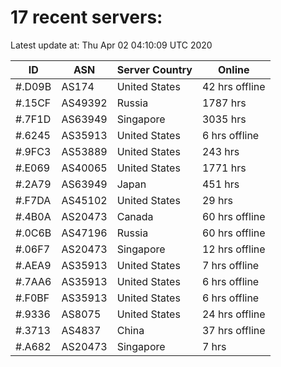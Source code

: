# 17 recent servers:

Latest update at: Thu Apr 02 04:10:09 UTC 2020

| ID | ASN | Server Country | Online |
| -- | --- | -------------- | ------ |
| #.D09B | AS174 | United States | 42 hrs offline |
| #.15CF | AS49392 | Russia | 1787 hrs |
| #.7F1D | AS63949 | Singapore | 3035 hrs |
| #.6245 | AS35913 | United States | 6 hrs offline |
| #.9FC3 | AS53889 | United States | 243 hrs |
| #.E069 | AS40065 | United States | 1771 hrs |
| #.2A79 | AS63949 | Japan | 451 hrs |
| #.F7DA | AS45102 | United States | 29 hrs |
| #.4B0A | AS20473 | Canada | 60 hrs offline |
| #.0C6B | AS47196 | Russia | 60 hrs offline |
| #.06F7 | AS20473 | Singapore | 12 hrs offline |
| #.AEA9 | AS35913 | United States | 7 hrs offline |
| #.7AA6 | AS35913 | United States | 6 hrs offline |
| #.F0BF | AS35913 | United States | 6 hrs offline |
| #.9336 | AS8075 | United States | 24 hrs offline |
| #.3713 | AS4837 | China | 37 hrs offline |
| #.A682 | AS20473 | Singapore | 7 hrs |

